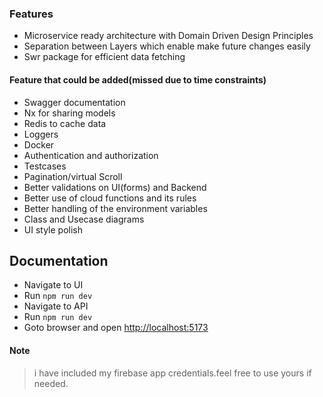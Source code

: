 ### Features

- Microservice ready architecture with Domain Driven Design Principles
- Separation between Layers which enable make future changes easily
- Swr package for efficient data fetching

#### Feature that could be added(missed due to time constraints)

- Swagger documentation
- Nx for sharing models
- Redis to cache data
- Loggers
- Docker
- Authentication and authorization
- Testcases
- Pagination/virtual Scroll
- Better validations on UI(forms) and Backend
- Better use of cloud functions and its rules
- Better handling of the environment variables
- Class and Usecase diagrams
- UI style polish

## Documentation

- Navigate to UI
- Run `npm run dev`
- Navigate to API
- Run `npm run dev`
- Goto browser and open [http://localhost:5173](http://localhost:5173)

#### Note

> i have included my firebase app credentials.feel free to use yours if needed.
